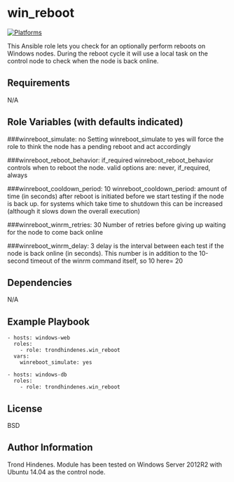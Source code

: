 win_reboot
=========
[![Platforms](http://img.shields.io/badge/platforms-windows-lightgrey.svg?style=flat)](#)

This Ansible role lets you check for an optionally perform reboots on Windows nodes. During the reboot cycle it will use a local task on the control node to check when the node is back online.


Requirements
------------

N/A

Role Variables (with defaults indicated)
--------------

###winreboot_simulate: no
Setting winreboot_simulate to yes will force the role to think the node has a pending reboot and act accordingly

###winreboot_reboot_behavior: if_required
winreboot_reboot_behavior controls when to reboot the node. valid options are: never, if_required, always

###winreboot_cooldown_period: 10
winreboot_cooldown_period: amount of time (in seconds) after reboot is initiated before we start testing if the node is back up.
for systems which take time to shutdown this can be increased (although it slows down the overall execution)

###winreboot_winrm_retries: 30
Number of retries before giving up waiting for the node to come back online

###winreboot_winrm_delay: 3
delay is the interval between each test if the node is back online (in seconds).
This number is in addition to the 10-second timeout of the winrm command itself, so 10 here= 20


Dependencies
------------

N/A

Example Playbook
----------------

    - hosts: windows-web
      roles:
        - role: trondhindenes.win_reboot
      vars:
        winreboot_simulate: yes

    - hosts: windows-db
      roles:
        - role: trondhindenes.win_reboot

License
-------

BSD

Author Information
------------------

Trond Hindenes. Module has been tested on Windows Server 2012R2 with Ubuntu 14.04 as the control node.
